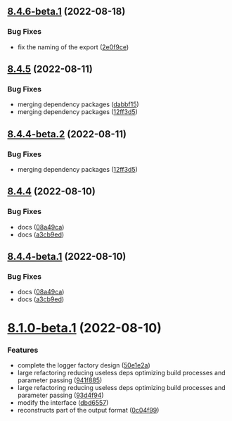 ## [8.4.6-beta.1](https://github.com/vodyani/winston/compare/v8.4.5...v8.4.6-beta.1) (2022-08-18)


### Bug Fixes

* fix the naming of the export ([2e0f9ce](https://github.com/vodyani/winston/commit/2e0f9ceee53002132e63a2b096043e6a3a07d6a4))

## [8.4.5](https://github.com/vodyani/winston/compare/v8.4.4...v8.4.5) (2022-08-11)


### Bug Fixes

* merging dependency packages ([dabbf15](https://github.com/vodyani/winston/commit/dabbf151bae82bcbcea1bc66598eaf9adcf2a0e2))
* merging dependency packages ([12ff3d5](https://github.com/vodyani/winston/commit/12ff3d51bf5d65874b1b719ea51bd4aab4e67270))

## [8.4.4-beta.2](https://github.com/vodyani/winston/compare/v8.4.4-beta.1...v8.4.4-beta.2) (2022-08-11)


### Bug Fixes

* merging dependency packages ([12ff3d5](https://github.com/vodyani/winston/commit/12ff3d51bf5d65874b1b719ea51bd4aab4e67270))

## [8.4.4](https://github.com/vodyani/winston/compare/v8.4.3...v8.4.4) (2022-08-10)


### Bug Fixes

* docs ([08a49ca](https://github.com/vodyani/winston/commit/08a49ca7ea6b23bd36a02b7f9255de0e570bb5f1))
* docs ([a3cb9ed](https://github.com/vodyani/winston/commit/a3cb9ed6ec344e9f9dff5dbe0fa3ff2cb9f731ee))

## [8.4.4-beta.1](https://github.com/vodyani/winston/compare/v8.4.3...v8.4.4-beta.1) (2022-08-10)


### Bug Fixes

* docs ([08a49ca](https://github.com/vodyani/winston/commit/08a49ca7ea6b23bd36a02b7f9255de0e570bb5f1))
* docs ([a3cb9ed](https://github.com/vodyani/winston/commit/a3cb9ed6ec344e9f9dff5dbe0fa3ff2cb9f731ee))

# [8.1.0-beta.1](https://github.com/vodyani/winston/compare/v8.0.1...v8.1.0-beta.1) (2022-08-10)


### Features

* complete the logger factory design ([50e1e2a](https://github.com/vodyani/winston/commit/50e1e2aae76f8521e33885dac7dbc680644d78b4))
* large refactoring reducing useless deps optimizing build processes and parameter passing ([941f885](https://github.com/vodyani/winston/commit/941f8853c5b19b570a1728e3a87e462b28638ec6))
* large refactoring reducing useless deps optimizing build processes and parameter passing ([93d4f94](https://github.com/vodyani/winston/commit/93d4f94c4e37e4fd149014ef17851e535d21c63a))
* modify the interface ([dbd6557](https://github.com/vodyani/winston/commit/dbd6557ddcd55d679b69ed47098c1198d2443949))
* reconstructs part of the output format ([0c04f99](https://github.com/vodyani/winston/commit/0c04f9918a98107e526c67db17f30d3fc0660163))
